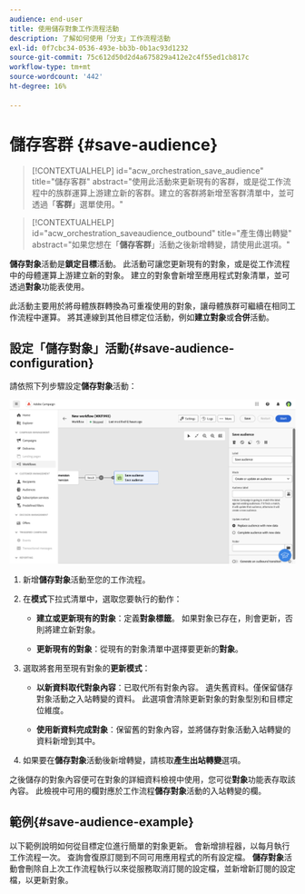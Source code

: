 ```yaml
---
audience: end-user
title: 使用儲存對象工作流程活動
description: 了解如何使用「分支」工作流程活動
exl-id: 0f7cbc34-0536-493e-bb3b-0b1ac93d1232
source-git-commit: 75c612d50d2d4a675829a412e2c4f55ed1cb817c
workflow-type: tm+mt
source-wordcount: '442'
ht-degree: 16%

---
```


# 儲存客群 {#save-audience}

>[!CONTEXTUALHELP]
>id="acw_orchestration_save_audience"
>title="儲存客群"
>abstract="使用此活動來更新現有的客群，或是從工作流程中的族群運算上游建立新的客群。建立的客群將新增至客群清單中，並可透過「**客群**」選單使用。"

>[!CONTEXTUALHELP]
>id="acw_orchestration_saveaudience_outbound"
>title="產生傳出轉變"
>abstract="如果您想在「**儲存客群**」活動之後新增轉變，請使用此選項。"

**儲存對象**&#x200B;活動是&#x200B;**鎖定目標**&#x200B;活動。 此活動可讓您更新現有的對象，或是從工作流程中的母體運算上游建立新的對象。 建立的對象會新增至應用程式對象清單，並可透過&#x200B;**對象**&#x200B;功能表使用。

此活動主要用於將母體族群轉換為可重複使用的對象，讓母體族群可繼續在相同工作流程中運算。 將其連線到其他目標定位活動，例如&#x200B;**建立對象**&#x200B;或&#x200B;**合併**&#x200B;活動。

## 設定「儲存對象」活動{#save-audience-configuration}

請依照下列步驟設定&#x200B;**儲存對象**&#x200B;活動：

![](../assets/workflow-save-audience.png)

1. 新增&#x200B;**儲存對象**&#x200B;活動至您的工作流程。

1. 在&#x200B;**模式**&#x200B;下拉式清單中，選取您要執行的動作：

   * **建立或更新現有的對象**：定義&#x200B;**對象標籤**。 如果對象已存在，則會更新，否則將建立新對象。

   * **更新現有的對象**：從現有的對象清單中選擇要更新的&#x200B;**對象**。

1. 選取將套用至現有對象的&#x200B;**更新模式**：

   * **以新資料取代對象內容**：已取代所有對象內容。 遺失舊資料。僅保留儲存對象活動之入站轉變的資料。 此選項會清除更新對象的對象型別和目標定位維度。

   * **使用新資料完成對象**：保留舊的對象內容，並將儲存對象活動入站轉變的資料新增到其中。

1. 如果要在&#x200B;**儲存對象**&#x200B;活動後新增轉變，請核取&#x200B;**產生出站轉變**&#x200B;選項。

之後儲存的對象內容便可在對象的詳細資料檢視中使用，您可從&#x200B;**對象**&#x200B;功能表存取該內容。 此檢視中可用的欄對應於工作流程&#x200B;**儲存對象**&#x200B;活動的入站轉變的欄。


## 範例{#save-audience-example}

以下範例說明如何從目標定位進行簡單的對象更新。 會新增排程器，以每月執行工作流程一次。 查詢會復原訂閱到不同可用應用程式的所有設定檔。 **儲存對象**&#x200B;活動會刪除自上次工作流程執行以來從服務取消訂閱的設定檔，並新增新訂閱的設定檔，以更新對象。
